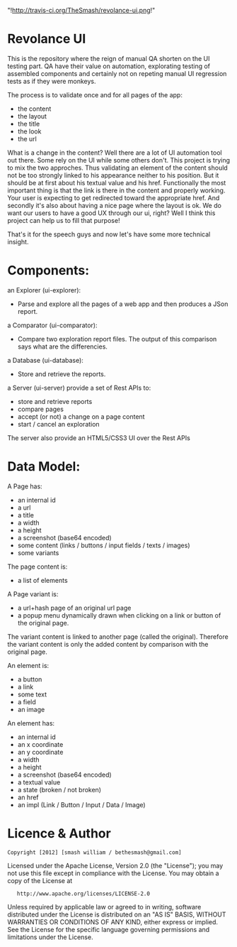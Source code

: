 "!http://travis-ci.org/TheSmash/revolance-ui.png!"

Revolance UI 
============


This is the repository where the reign of manual QA shorten on the UI testing part.
QA have their value on automation, explorating testing of assembled components and 
certainly not on repeting manual UI regression tests as if they were monkeys.

The process is to validate once and for all pages of the app:
  - the content
  - the layout
  - the title
  - the look
  - the url
  
What is a change in the content?
Well there are a lot of UI automation tool out there. Some rely on the UI while some others don't.
This project is trying to mix the two approches. Thus validating an element of the content should not be too strongly 
linked to his appearance neither to his position. But it should be at first about his textual value and his href.
Functionally the most important thing is that the link is there in the content and properly working. 
Your user is expecting to get redirected toward the appropriate href. And secondly it's also about
having a nice page where the layout is ok. We do want our users to have a good UX through our ui, right?
Well I think this project can help us to fill that purpose!

That's it for the speech guys and now let's have some more technical insight.


Components:
===========


an Explorer (ui-explorer):
  - Parse and explore all the pages of a web app and then produces a JSon report.
  
a Comparator (ui-comparator): 
  - Compare two exploration report files. The output of this comparison says what are the differencies.
  
a Database (ui-database):
  - Store and retrieve the reports.
      
a Server (ui-server) provide a set of Rest APIs to:
  - store and retrieve reports
  - compare pages
  - accept (or not) a change on a page content
  - start / cancel an exploration

The server also provide an HTML5/CSS3 UI over the Rest APIs 

Data Model:
===========

A Page has:
  - an internal id
  - a url
  - a title
  - a width 
  - a height
  - a screenshot (base64 encoded)
  - some content (links / buttons / input fields / texts / images)
  - some variants

The page content is:
  - a list of elements
      
A Page variant is:
  - a url+hash page of an original url page
  - a popup menu dynamically drawn when clicking on a link or button of the original page.
  
The variant content is linked to another page (called the original). Therefore the variant content is only
the added content by comparison with the original page.
      
      
An element is:
  - a button
  - a link
  - some text
  - a field
  - an image
      
An element has:
  - an internal id
  - an x coordinate
  - an y coordinate
  - a width
  - a height
  - a screenshot (base64 encoded)
  - a textual value
  - a state (broken / not broken)
  - an href
  - an impl (Link / Button / Input / Data / Image)
      
Licence & Author
================

    Copyright [2012] [smash william / bethesmash@gmail.com]

   Licensed under the Apache License, Version 2.0 (the "License");
   you may not use this file except in compliance with the License.
   You may obtain a copy of the License at

       http://www.apache.org/licenses/LICENSE-2.0

   Unless required by applicable law or agreed to in writing, software
   distributed under the License is distributed on an "AS IS" BASIS,
   WITHOUT WARRANTIES OR CONDITIONS OF ANY KIND, either express or implied.
   See the License for the specific language governing permissions and
   limitations under the License.
   
   
